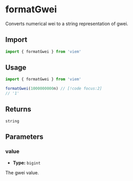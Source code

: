 # formatGwei

Converts numerical wei to a string representation of gwei.

## Import

```ts
import { formatGwei } from 'viem'
```

## Usage

```ts
import { formatGwei } from 'viem'

formatGwei(1000000000n) // [!code focus:2]
// '1'
```

## Returns

`string`

## Parameters

### value

- **Type:** `bigint`

The gwei value.